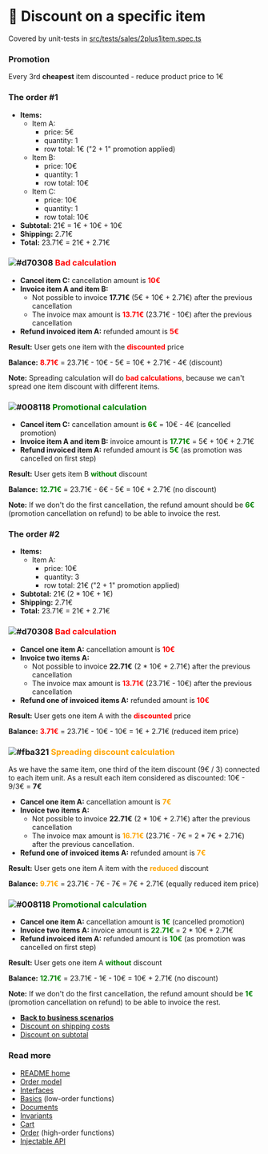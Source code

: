 # :gift: Discount on a specific item
Covered by unit-tests in [src/tests/sales/2plus1item.spec.ts](../../src/tests/sales/2plus1item.spec.ts)

### Promotion
Every 3rd **cheapest** item discounted - reduce product price to 1€

### The order #1
- **Items:**
    - Item A:
      - price: 5€
      - quantity: 1
      - row total: 1€ ("2 + 1" promotion applied)
    - Item B:
      - price: 10€
      - quantity: 1
      - row total: 10€
    - Item C:
      - price: 10€
      - quantity: 1
      - row total: 10€
- **Subtotal:** 21€ = 1€ + 10€ + 10€
- **Shipping:** 2.71€
- **Total:** 23.71€ = 21€ + 2.71€

### ![#d70308](https://via.placeholder.com/15/d70308/000000?text=+) <span style="color:red">Bad calculation</span>
- **Cancel item C:** cancellation amount is <span style="color:red">**10€**</span>
- **Invoice item A and item B:**
  - Not possible to invoice **17.71€** (5€ + 10€ + 2.71€) after the previous cancellation
  - The invoice max amount is <span style="color:red">**13.71€**</span> (23.71€ - 10€) after the previous cancellation
- **Refund invoiced item A:** refunded amount is <span style="color:red">**5€**</span>

**Result:** User gets one item with the <span style="color:red">**discounted**</span> price

**Balance:** <span style="color:red">**8.71€**</span> = 23.71€ - 10€ - 5€ = 10€ + 2.71€ - 4€ (discount)

**Note:** Spreading calculation will do <span style="color:red">**bad calculations**</span>,
because we can't spread one item discount with different items.

### ![#008118](https://via.placeholder.com/15/008118/000000?text=+) <span style="color:green">**Promotional calculation**</span>
- **Cancel item C:** cancellation amount is <span style="color:green">**6€**</span> = 10€ - 4€ (cancelled promotion)
- **Invoice item A and item B:** invoice amount is <span style="color:green">**17.71€**</span> = 5€ + 10€ + 2.71€
- **Refund invoiced item A:** refunded amount is <span style="color:green">**5€**</span> (as promotion was cancelled on first step)

**Result:** User gets item B <span style="color:green">**without**</span> discount

**Balance:** <span style="color:green">**12.71€**</span> = 23.71€ - 6€ - 5€ = 10€ + 2.71€ (no discount)

**Note:** If we don't do the first cancellation,
the refund amount should be <span style="color:green">**6€**</span>
(promotion cancellation on refund) to be able to invoice the rest.

### The order #2
- **Items:**
  - Item A:
    - price: 10€
    - quantity: 3
    - row total: 21€ ("2 + 1" promotion applied)
- **Subtotal:** 21€ (2 * 10€ + 1€)
- **Shipping:** 2.71€
- **Total:** 23.71€ = 21€ + 2.71€

### ![#d70308](https://via.placeholder.com/15/d70308/000000?text=+) <span style="color:red">Bad calculation</span>
- **Cancel one item A:** cancellation amount is <span style="color:red">**10€**</span>
- **Invoice two items A:**
  - Not possible to invoice **22.71€** (2 * 10€ + 2.71€) after the previous cancellation
  - The invoice max amount is <span style="color:red">**13.71€**</span> (23.71€ - 10€) after the previous cancellation
- **Refund one of invoiced items A:** refunded amount is <span style="color:red">**10€**</span>

**Result:** User gets one item A with the <span style="color:red">**discounted**</span> price

**Balance:** <span style="color:red">**3.71€**</span> = 23.71€ - 10€ - 10€ = 1€ + 2.71€ (reduced item price)

### ![#fba321](https://via.placeholder.com/15/fba321/000000?text=+) <span style="color:orange">**Spreading discount calculation**</span>
As we have the same item, one third of the item discount (9€ / 3) connected to each item unit.
As a result each item considered as discounted: 10€ - 9/3€ = **7€**
- **Cancel one item A:** cancellation amount is <span style="color:orange">**7€**</span>
- **Invoice two items A:**
  - Not possible to invoice **22.71€** (2 * 10€ + 2.71€) after the previous cancellation
  - The invoice max amount is <span style="color:orange">**16.71€**</span>
    (23.71€ - 7€ = 2 * 7€ + 2.71€) after the previous cancellation.
- **Refund one of invoiced items A:** refunded amount is <span style="color:orange">**7€**</span>

**Result:** User gets one item A item with the <span style="color:orange">**reduced**</span> discount

**Balance:** <span style="color:orange">**9.71€**</span> = 23.71€ - 7€ - 7€ = 7€ + 2.71€ (equally reduced item price)


### ![#008118](https://via.placeholder.com/15/008118/000000?text=+) <span style="color:green">**Promotional calculation**</span>
- **Cancel one item A:** cancellation amount is <span style="color:green">**1€**</span> (cancelled promotion)
- **Invoice two items A:** invoice amount is <span style="color:green">**22.71€**</span> = 2 * 10€ + 2.71€
- **Refund invoiced item A:** refunded amount is <span style="color:green">**10€**</span> (as promotion was cancelled on first step)

**Result:** User gets one item A <span style="color:green">**without**</span> discount

**Balance:** <span style="color:green">**12.71€**</span> = 23.71€ - 1€ - 10€ = 10€ + 2.71€ (no discount)

**Note:** If we don't do the first cancellation,
the refund amount should be <span style="color:green">**1€**</span>
(promotion cancellation on refund) to be able to invoice the rest.

- [**Back to business scenarios**](./business.md)
- [Discount on shipping costs](./shipping.md)
- [Discount on subtotal](./subtotal.md)

### Read more
- [README home](../../README.md)
- [Order model](../model.md)
- [Interfaces](../interfaces.md)
- [Basics](../basics.md) (low-order functions)
- [Documents](../documents.md)
- [Invariants](../invariants.md)
- [Cart](../cart.md)
- [Order](../order.md) (high-order functions)
- [Injectable API](../injectable.md)